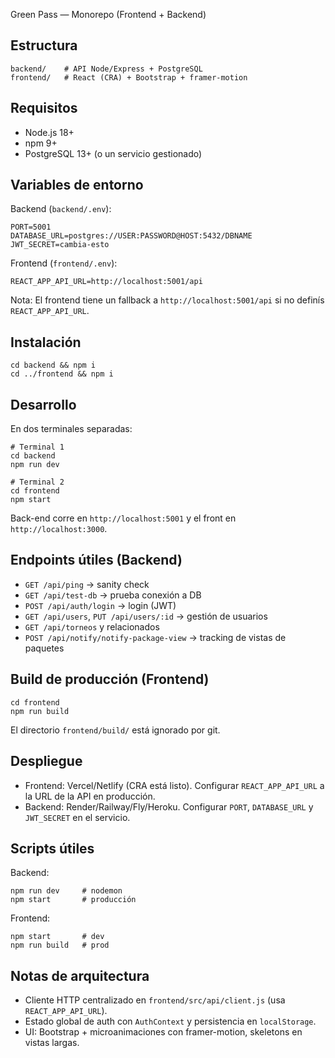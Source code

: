 Green Pass — Monorepo (Frontend + Backend)

## Estructura

```
backend/    # API Node/Express + PostgreSQL
frontend/   # React (CRA) + Bootstrap + framer-motion
```

## Requisitos

- Node.js 18+
- npm 9+
- PostgreSQL 13+ (o un servicio gestionado)

## Variables de entorno

Backend (`backend/.env`):

```
PORT=5001
DATABASE_URL=postgres://USER:PASSWORD@HOST:5432/DBNAME
JWT_SECRET=cambia-esto
```

Frontend (`frontend/.env`):

```
REACT_APP_API_URL=http://localhost:5001/api
```

Nota: El frontend tiene un fallback a `http://localhost:5001/api` si no definís `REACT_APP_API_URL`.

## Instalación

```
cd backend && npm i
cd ../frontend && npm i
```

## Desarrollo

En dos terminales separadas:

```
# Terminal 1
cd backend
npm run dev

# Terminal 2
cd frontend
npm start
```

Back-end corre en `http://localhost:5001` y el front en `http://localhost:3000`.

## Endpoints útiles (Backend)

- `GET /api/ping` → sanity check
- `GET /api/test-db` → prueba conexión a DB
- `POST /api/auth/login` → login (JWT)
- `GET /api/users`, `PUT /api/users/:id` → gestión de usuarios
- `GET /api/torneos` y relacionados
- `POST /api/notify/notify-package-view` → tracking de vistas de paquetes

## Build de producción (Frontend)

```
cd frontend
npm run build
```

El directorio `frontend/build/` está ignorado por git.

## Despliegue

- Frontend: Vercel/Netlify (CRA está listo). Configurar `REACT_APP_API_URL` a la URL de la API en producción.
- Backend: Render/Railway/Fly/Heroku. Configurar `PORT`, `DATABASE_URL` y `JWT_SECRET` en el servicio.

## Scripts útiles

Backend:

```
npm run dev     # nodemon
npm start       # producción
```

Frontend:

```
npm start       # dev
npm run build   # prod
```

## Notas de arquitectura

- Cliente HTTP centralizado en `frontend/src/api/client.js` (usa `REACT_APP_API_URL`).
- Estado global de auth con `AuthContext` y persistencia en `localStorage`.
- UI: Bootstrap + microanimaciones con framer-motion, skeletons en vistas largas.
